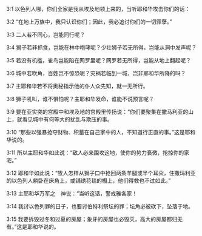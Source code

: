 <a id="1"></a>3:1  以色列人哪，你们全家是我从埃及地领上来的，当听耶和华攻击你们的话：  

<a id="2"></a>3:2  “在地上万族中，我只认识你们；因此，我必追讨你们的一切罪孽。”  

<a id="3"></a>3:3  二人若不同心，岂能同行呢？  

<a id="4"></a>3:4  狮子若非抓食，岂能在林中咆哮呢？少壮狮子若无所得，岂能从洞中发声呢？  

<a id="5"></a>3:5  若没有机槛，雀鸟岂能陷在网罗里呢？网罗若无所得，岂能从地上翻起呢？  

<a id="6"></a>3:6  城中若吹角，百姓岂不惊恐呢？灾祸若临到一城，岂非耶和华所降的吗？  

<a id="7"></a>3:7  主耶和华若不将奥秘指示他的仆人众先知，就一无所行。  

<a id="8"></a>3:8  狮子吼叫，谁不惧怕呢？主耶和华发命，谁能不说预言呢？  

<a id="9"></a>3:9  要在亚实突的宫殿中和埃及地的宫殿里传扬说：“你们要聚集在撒马利亚的山上，就看见城中有何等大的扰乱与欺压的事。  

<a id="10"></a>3:10  “那些以强暴抢夺财物、积蓄在自己家中的人，不知道行正直的事。”这是耶和华说的。  

<a id="11"></a>3:11  所以主耶和华如此说：“敌人必来围攻这地，使你的势力衰微，抢掠你的家宅。”  

<a id="12"></a>3:12  耶和华如此说：“牧人怎样从狮子口中抢回两条羊腿或半个耳朵，住撒玛利亚的以色列人躺卧在床角上，或铺绣花毯的榻上，他们得救也不过如此。”  

<a id="13"></a>3:13  主耶和华万军之　神说：“当听这话，警戒雅各家！  

<a id="14"></a>3:14  我讨以色列罪的日子，也要讨伯特利祭坛的罪；坛角必被砍下，坠落于地。  

<a id="15"></a>3:15  我要拆毁过冬和过夏的房屋；象牙的房屋也必毁灭，高大的房屋都归无有。”这是耶和华说的。  

